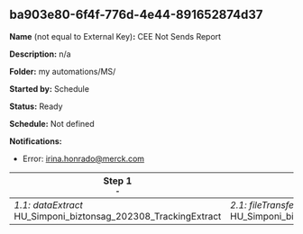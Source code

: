 ## ba903e80-6f4f-776d-4e44-891652874d37

**Name** (not equal to External Key)**:** CEE Not Sends Report

**Description:** n/a

**Folder:** my automations/MS/

**Started by:** Schedule

**Status:** Ready

**Schedule:** Not defined

**Notifications:**

* Error: irina.honrado@merck.com

| Step 1<br>_<small>-</small>_ | Step 2<br>_<small>-</small>_ | Step 3<br>_<small>-</small>_ | Step 4<br>_<small>-</small>_ |
| --- | --- | --- | --- |
| _1.1: dataExtract_<br>HU_Simponi_biztonsag_202308_TrackingExtract | _2.1: fileTransfer_<br>HU_Simponi_biztonsag_202308_Move | _3.1: fileTransfer_<br>HU_Simponi_biztonsag_202308_Unzip | _4.1: importFile_<br>HU_Simponi_biztonsag_202308_Import |
